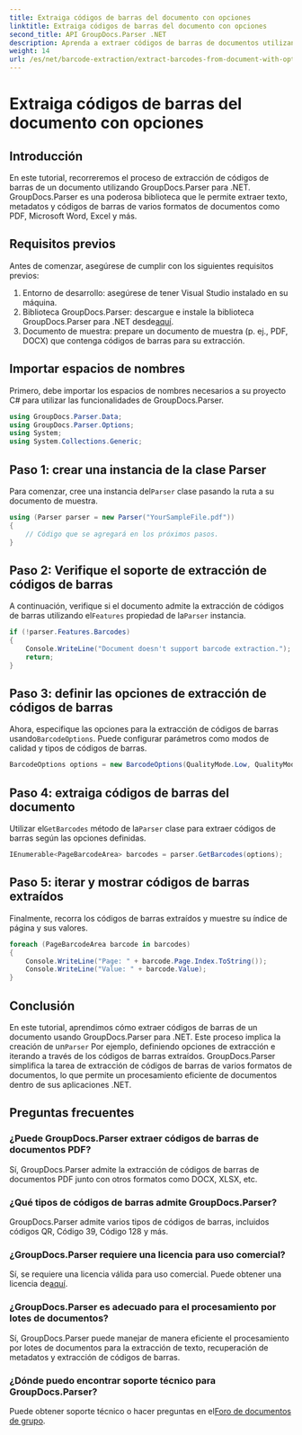 ```yaml
---
title: Extraiga códigos de barras del documento con opciones
linktitle: Extraiga códigos de barras del documento con opciones
second_title: API GroupDocs.Parser .NET
description: Aprenda a extraer códigos de barras de documentos utilizando GroupDocs.Parser para .NET. Tutorial completo con ejemplos de código y preguntas frecuentes.
weight: 14
url: /es/net/barcode-extraction/extract-barcodes-from-document-with-options/
---
```


# Extraiga códigos de barras del documento con opciones

## Introducción
En este tutorial, recorreremos el proceso de extracción de códigos de barras de un documento utilizando GroupDocs.Parser para .NET. GroupDocs.Parser es una poderosa biblioteca que le permite extraer texto, metadatos y códigos de barras de varios formatos de documentos como PDF, Microsoft Word, Excel y más.
## Requisitos previos
Antes de comenzar, asegúrese de cumplir con los siguientes requisitos previos:
1. Entorno de desarrollo: asegúrese de tener Visual Studio instalado en su máquina.
2.  Biblioteca GroupDocs.Parser: descargue e instale la biblioteca GroupDocs.Parser para .NET desde[aquí](https://releases.groupdocs.com/parser/net/).
3. Documento de muestra: prepare un documento de muestra (p. ej., PDF, DOCX) que contenga códigos de barras para su extracción.

## Importar espacios de nombres
Primero, debe importar los espacios de nombres necesarios a su proyecto C# para utilizar las funcionalidades de GroupDocs.Parser.
```csharp
using GroupDocs.Parser.Data;
using GroupDocs.Parser.Options;
using System;
using System.Collections.Generic;
```
## Paso 1: crear una instancia de la clase Parser
 Para comenzar, cree una instancia del`Parser` clase pasando la ruta a su documento de muestra.
```csharp
using (Parser parser = new Parser("YourSampleFile.pdf"))
{
    // Código que se agregará en los próximos pasos.
}
```
## Paso 2: Verifique el soporte de extracción de códigos de barras
 A continuación, verifique si el documento admite la extracción de códigos de barras utilizando el`Features` propiedad de la`Parser` instancia.
```csharp
if (!parser.Features.Barcodes)
{
    Console.WriteLine("Document doesn't support barcode extraction.");
    return;
}
```
## Paso 3: definir las opciones de extracción de códigos de barras
 Ahora, especifique las opciones para la extracción de códigos de barras usando`BarcodeOptions`. Puede configurar parámetros como modos de calidad y tipos de códigos de barras.
```csharp
BarcodeOptions options = new BarcodeOptions(QualityMode.Low, QualityMode.Low, "QR");
```
## Paso 4: extraiga códigos de barras del documento
 Utilizar el`GetBarcodes` método de la`Parser` clase para extraer códigos de barras según las opciones definidas.
```csharp
IEnumerable<PageBarcodeArea> barcodes = parser.GetBarcodes(options);
```
## Paso 5: iterar y mostrar códigos de barras extraídos
Finalmente, recorra los códigos de barras extraídos y muestre su índice de página y sus valores.
```csharp
foreach (PageBarcodeArea barcode in barcodes)
{
    Console.WriteLine("Page: " + barcode.Page.Index.ToString());
    Console.WriteLine("Value: " + barcode.Value);
}
```

## Conclusión
 En este tutorial, aprendimos cómo extraer códigos de barras de un documento usando GroupDocs.Parser para .NET. Este proceso implica la creación de un`Parser` Por ejemplo, definiendo opciones de extracción e iterando a través de los códigos de barras extraídos. GroupDocs.Parser simplifica la tarea de extracción de códigos de barras de varios formatos de documentos, lo que permite un procesamiento eficiente de documentos dentro de sus aplicaciones .NET.

## Preguntas frecuentes
### ¿Puede GroupDocs.Parser extraer códigos de barras de documentos PDF?
Sí, GroupDocs.Parser admite la extracción de códigos de barras de documentos PDF junto con otros formatos como DOCX, XLSX, etc.
### ¿Qué tipos de códigos de barras admite GroupDocs.Parser?
GroupDocs.Parser admite varios tipos de códigos de barras, incluidos códigos QR, Código 39, Código 128 y más.
### ¿GroupDocs.Parser requiere una licencia para uso comercial?
 Sí, se requiere una licencia válida para uso comercial. Puede obtener una licencia de[aquí](https://purchase.groupdocs.com/buy).
### ¿GroupDocs.Parser es adecuado para el procesamiento por lotes de documentos?
Sí, GroupDocs.Parser puede manejar de manera eficiente el procesamiento por lotes de documentos para la extracción de texto, recuperación de metadatos y extracción de códigos de barras.
### ¿Dónde puedo encontrar soporte técnico para GroupDocs.Parser?
 Puede obtener soporte técnico o hacer preguntas en el[Foro de documentos de grupo](https://forum.groupdocs.com/c/parser/17).